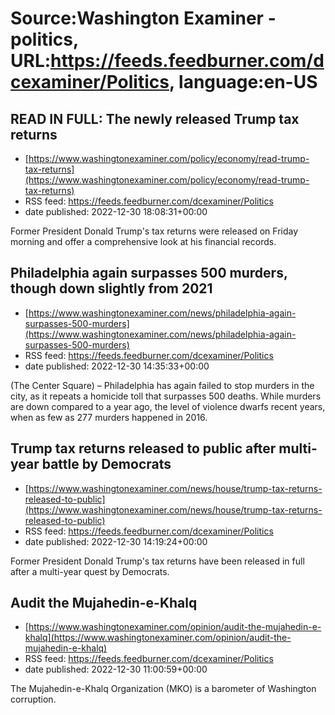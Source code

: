 # Source:Washington Examiner - politics, URL:https://feeds.feedburner.com/dcexaminer/Politics, language:en-US

## READ IN FULL: The newly released Trump tax returns
 - [https://www.washingtonexaminer.com/policy/economy/read-trump-tax-returns](https://www.washingtonexaminer.com/policy/economy/read-trump-tax-returns)
 - RSS feed: https://feeds.feedburner.com/dcexaminer/Politics
 - date published: 2022-12-30 18:08:31+00:00

Former President Donald Trump's tax returns were released on Friday morning and offer a comprehensive look at his financial records.

## Philadelphia again surpasses 500 murders, though down slightly from 2021
 - [https://www.washingtonexaminer.com/news/philadelphia-again-surpasses-500-murders](https://www.washingtonexaminer.com/news/philadelphia-again-surpasses-500-murders)
 - RSS feed: https://feeds.feedburner.com/dcexaminer/Politics
 - date published: 2022-12-30 14:35:33+00:00

(The Center Square) – Philadelphia has again failed to stop murders in the city, as it repeats a homicide toll that surpasses 500 deaths. While murders are down compared to a year ago, the level of violence dwarfs recent years, when as few as 277 murders happened in 2016.

## Trump tax returns released to public after multi-year battle by Democrats
 - [https://www.washingtonexaminer.com/news/house/trump-tax-returns-released-to-public](https://www.washingtonexaminer.com/news/house/trump-tax-returns-released-to-public)
 - RSS feed: https://feeds.feedburner.com/dcexaminer/Politics
 - date published: 2022-12-30 14:19:24+00:00

Former President Donald Trump's tax returns have been released in full after a multi-year quest by Democrats.

## Audit the Mujahedin-e-Khalq
 - [https://www.washingtonexaminer.com/opinion/audit-the-mujahedin-e-khalq](https://www.washingtonexaminer.com/opinion/audit-the-mujahedin-e-khalq)
 - RSS feed: https://feeds.feedburner.com/dcexaminer/Politics
 - date published: 2022-12-30 11:00:59+00:00

The Mujahedin-e-Khalq Organization (MKO) is a barometer of Washington corruption.

